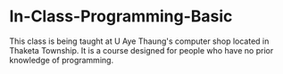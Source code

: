 # In-Class-Programming-Basic

This class is being taught at U Aye Thaung's computer shop located in Thaketa Township. It is a course designed for people who have no prior knowledge of programming.
